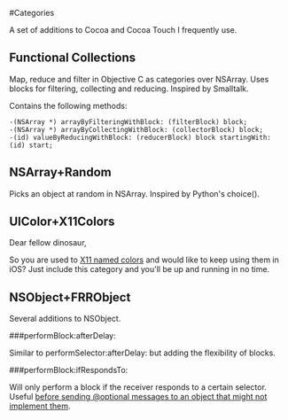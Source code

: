 #Categories

A set of additions to Cocoa and Cocoa Touch I frequently use.

## Functional Collections

Map, reduce and filter in Objective C as categories over NSArray. Uses blocks for filtering, collecting and reducing. Inspired by Smalltalk.

Contains the following methods:

	-(NSArray *) arrayByFilteringWithBlock: (filterBlock) block;
	-(NSArray *) arrayByCollectingWithBlock: (collectorBlock) block;
	-(id) valueByReducingWithBlock: (reducerBlock) block startingWith: (id) start;
	
## NSArray+Random

Picks an object at random in NSArray. Inspired by Python's choice().

## UIColor+X11Colors

Dear fellow dinosaur,

So you are used to [X11 named colors](http://en.wikipedia.org/wiki/X11_color_names) and would like to keep using them in iOS? Just include this category and
you'll be up and running in no time.

## NSObject+FRRObject

Several additions to NSObject.

###performBlock:afterDelay: 

Similar to performSelector:afterDelay: but adding the flexibility of blocks.

###performBlock:ifRespondsTo:

Will only perform a block if the receiver responds to a certain selector. Useful [before sending @optional messages
to an object that might not implement them](http://www.cocoaosx.com/2011/10/24/how-to-safely-send-optional-protocol-messages-that-might-not-be-implemented/).  